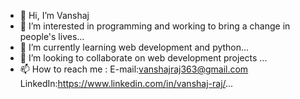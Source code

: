 - 👋 Hi, I’m Vanshaj
- 👀 I’m interested in programming and working to bring a change in people's lives...
- 🌱 I’m currently learning web development and python...
- 💞️ I’m looking to collaborate on web development projects ...
- 📫 How to reach me :
E-mail:vanshajraj363@gmail.com
LinkedIn:https://www.linkedin.com/in/vanshaj-raj/...

<!---
vanshaj1-dev/vanshaj1-dev is a ✨ special ✨ repository because its `README.md` (this file) appears on your GitHub profile.
You can click the Preview link to take a look at your changes.
--->
